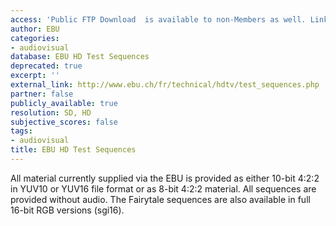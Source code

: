```yaml
---
access: 'Public FTP Download  is available to non-Members as well. Link: ftp://vqeg.its.bldrdoc.gov/HDTV/SVT_MultiFormat/'
author: EBU
categories:
- audiovisual
database: EBU HD Test Sequences
deprecated: true
excerpt: ''
external_link: http://www.ebu.ch/fr/technical/hdtv/test_sequences.php
partner: false
publicly_available: true
resolution: SD, HD
subjective_scores: false
tags:
- audiovisual
title: EBU HD Test Sequences
---
```


All material currently supplied via the EBU is provided as either 10-bit 4:2:2 in YUV10 or YUV16 file format or as 8-bit 4:2:2 material. All sequences are provided without audio. The Fairytale sequences are also available in full 16-bit RGB versions (sgi16).